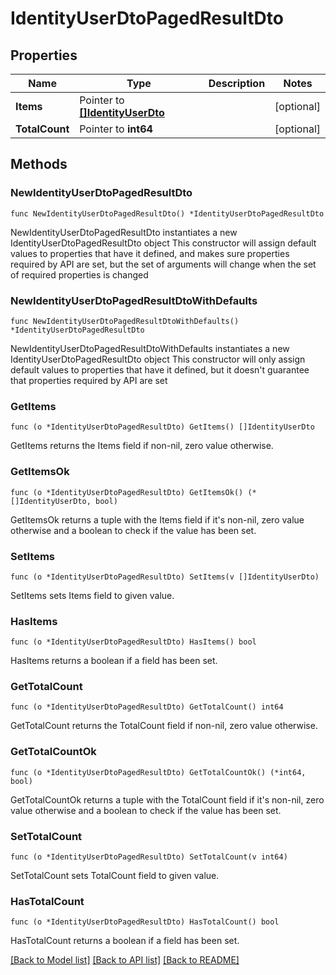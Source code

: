 # IdentityUserDtoPagedResultDto

## Properties

Name | Type | Description | Notes
------------ | ------------- | ------------- | -------------
**Items** | Pointer to [**[]IdentityUserDto**](IdentityUserDto.md) |  | [optional] 
**TotalCount** | Pointer to **int64** |  | [optional] 

## Methods

### NewIdentityUserDtoPagedResultDto

`func NewIdentityUserDtoPagedResultDto() *IdentityUserDtoPagedResultDto`

NewIdentityUserDtoPagedResultDto instantiates a new IdentityUserDtoPagedResultDto object
This constructor will assign default values to properties that have it defined,
and makes sure properties required by API are set, but the set of arguments
will change when the set of required properties is changed

### NewIdentityUserDtoPagedResultDtoWithDefaults

`func NewIdentityUserDtoPagedResultDtoWithDefaults() *IdentityUserDtoPagedResultDto`

NewIdentityUserDtoPagedResultDtoWithDefaults instantiates a new IdentityUserDtoPagedResultDto object
This constructor will only assign default values to properties that have it defined,
but it doesn't guarantee that properties required by API are set

### GetItems

`func (o *IdentityUserDtoPagedResultDto) GetItems() []IdentityUserDto`

GetItems returns the Items field if non-nil, zero value otherwise.

### GetItemsOk

`func (o *IdentityUserDtoPagedResultDto) GetItemsOk() (*[]IdentityUserDto, bool)`

GetItemsOk returns a tuple with the Items field if it's non-nil, zero value otherwise
and a boolean to check if the value has been set.

### SetItems

`func (o *IdentityUserDtoPagedResultDto) SetItems(v []IdentityUserDto)`

SetItems sets Items field to given value.

### HasItems

`func (o *IdentityUserDtoPagedResultDto) HasItems() bool`

HasItems returns a boolean if a field has been set.

### GetTotalCount

`func (o *IdentityUserDtoPagedResultDto) GetTotalCount() int64`

GetTotalCount returns the TotalCount field if non-nil, zero value otherwise.

### GetTotalCountOk

`func (o *IdentityUserDtoPagedResultDto) GetTotalCountOk() (*int64, bool)`

GetTotalCountOk returns a tuple with the TotalCount field if it's non-nil, zero value otherwise
and a boolean to check if the value has been set.

### SetTotalCount

`func (o *IdentityUserDtoPagedResultDto) SetTotalCount(v int64)`

SetTotalCount sets TotalCount field to given value.

### HasTotalCount

`func (o *IdentityUserDtoPagedResultDto) HasTotalCount() bool`

HasTotalCount returns a boolean if a field has been set.


[[Back to Model list]](../README.md#documentation-for-models) [[Back to API list]](../README.md#documentation-for-api-endpoints) [[Back to README]](../README.md)


